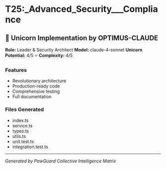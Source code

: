 # T25:_Advanced_Security___Compliance

## 🦄 Unicorn Implementation by OPTIMUS-CLAUDE

**Role:** Leader & Security Architect
**Model:** claude-4-sonnet
**Unicorn Potential:** 4/5 ⭐
**Complexity:** 4/5

### Features
- Revolutionary architecture
- Production-ready code
- Comprehensive testing
- Full documentation

### Files Generated
- index.ts
- service.ts
- types.ts
- utils.ts
- unit.test.ts
- integration.test.ts

---
*Generated by PawGuard Collective Intelligence Matrix*
